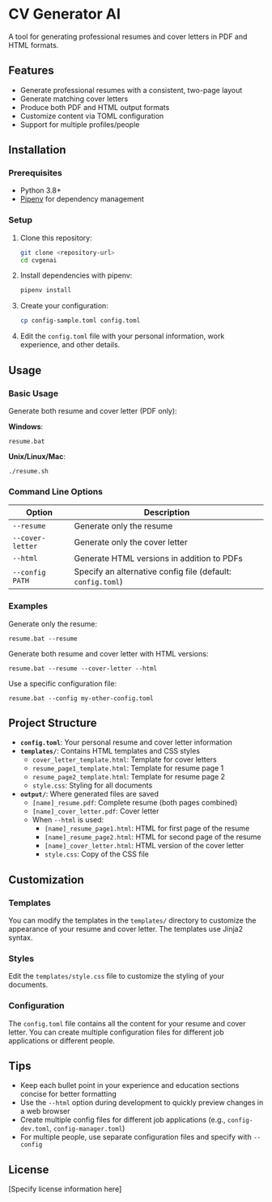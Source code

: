 # CV Generator AI

A tool for generating professional resumes and cover letters in PDF and HTML formats.

## Features

- Generate professional resumes with a consistent, two-page layout
- Generate matching cover letters
- Produce both PDF and HTML output formats
- Customize content via TOML configuration
- Support for multiple profiles/people

## Installation

### Prerequisites

- Python 3.8+
- [Pipenv](https://pipenv.pypa.io/) for dependency management

### Setup

1. Clone this repository:
   ```bash
   git clone <repository-url>
   cd cvgenai
   ```

2. Install dependencies with pipenv:
   ```bash
   pipenv install
   ```

3. Create your configuration:
   ```bash
   cp config-sample.toml config.toml
   ```

4. Edit the `config.toml` file with your personal information, work experience, and other details.

## Usage

### Basic Usage

Generate both resume and cover letter (PDF only):

**Windows**:
```
resume.bat
```

**Unix/Linux/Mac**:
```
./resume.sh
```

### Command Line Options

| Option | Description |
|--------|-------------|
| `--resume` | Generate only the resume |
| `--cover-letter` | Generate only the cover letter |
| `--html` | Generate HTML versions in addition to PDFs |
| `--config PATH` | Specify an alternative config file (default: `config.toml`) |

### Examples

Generate only the resume:
```
resume.bat --resume
```

Generate both resume and cover letter with HTML versions:
```
resume.bat --resume --cover-letter --html
```

Use a specific configuration file:
```
resume.bat --config my-other-config.toml
```

## Project Structure

- **`config.toml`**: Your personal resume and cover letter information
- **`templates/`**: Contains HTML templates and CSS styles
  - `cover_letter_template.html`: Template for cover letters
  - `resume_page1_template.html`: Template for resume page 1
  - `resume_page2_template.html`: Template for resume page 2
  - `style.css`: Styling for all documents
- **`output/`**: Where generated files are saved
  - `[name]_resume.pdf`: Complete resume (both pages combined)
  - `[name]_cover_letter.pdf`: Cover letter
  - When `--html` is used:
    - `[name]_resume_page1.html`: HTML for first page of the resume
    - `[name]_resume_page2.html`: HTML for second page of the resume
    - `[name]_cover_letter.html`: HTML version of the cover letter
    - `style.css`: Copy of the CSS file

## Customization

### Templates

You can modify the templates in the `templates/` directory to customize the appearance of your resume and cover letter. The templates use Jinja2 syntax.

### Styles

Edit the `templates/style.css` file to customize the styling of your documents.

### Configuration

The `config.toml` file contains all the content for your resume and cover letter. You can create multiple configuration files for different job applications or different people.

## Tips

- Keep each bullet point in your experience and education sections concise for better formatting
- Use the `--html` option during development to quickly preview changes in a web browser
- Create multiple config files for different job applications (e.g., `config-dev.toml`, `config-manager.toml`)
- For multiple people, use separate configuration files and specify with `--config`

## License

[Specify license information here]
